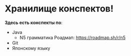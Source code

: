 # Хранилище конспектов!

**Здесь есть конспекты по**:
- Java
	- N5 грамматика
		Роадмап: https://roadmap.sh/r/n5
- Git
- Японскому языку